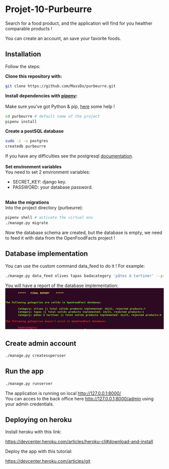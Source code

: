# Projet-10-Purbeurre

Search for a food product, and the application will find for you healther comparable products ! 

You can create an account, an save your favorite foods.

## Installation

Follow the steps:

**Clone this repository with:**
```sh
git clone https://github.com/MassDo/purbeurre.git
```
**Install dependencies with [pipenv](https://github.com/pypa/pipenv):**<br><br>
Make sure you’ve got Python & pip, [here](https://pipenv.kennethreitz.org/en/latest/install/) some help !
```sh
cd purbeurre # default name of the project
pipenv install
```
**Create a postSQL database**
```sh
sudo -i -u postgres
createdb purbeurre 
```
If you have any difficulties see the postgresql [documentation](https://www.postgresql.org/).<br><br>
**Set environment variables**<br>
You need to set 2 environment variables:
* SECRET_KEY: django key.
* PASSWORD: your database password.<br><br>

**Make the migrations**<br>
Into the project directory (purbeurre):
```sh
pipenv shell # activate the virtual env
./manage.py migrate 
```
Now the database schema are created, but the database is empty, we need to feed it with data from the OpenFoodFacts project !

## Database implementation
You can use the custom command data_feed to do it !
For example: 
```sh
./manage.py data_feed olives tapas badacategory 'pâtes à tartiner' --prod=25
```
You will have a report of the database implementation:
![data_feed](static/img/data_feed.png)

## Create admin account
```sh
./manage.py createsuperuser
```
## Run the app

```sh
./manage.py runserver
```
The application is running on local http://127.0.0.1:8000/ <br>
You can acces to the back office here http://127.0.0.1:8000/admin using your admin credentials.

## Deploying on heroku

Install heroku with this link:

https://devcenter.heroku.com/articles/heroku-cli#download-and-install

Deploy the app with this tutorial:

https://devcenter.heroku.com/articles/git
